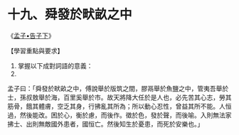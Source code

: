 # 十九、舜發於畎畝之中

《[孟子•告子下](https://zh.wikisource.org/wiki/%E5%AD%9F%E5%AD%90/%E5%91%8A%E5%AD%90%E4%B8%8B)》

【學習重點與要求】

1. 掌握以下成對詞語的意義：
1. 



孟子曰：「舜發於畎畝之中，傅說舉於版筑之間，膠鬲舉於魚鹽之中，管夷吾舉於士，孫叔敖舉於海，百里奚舉於市。故天將降大任於是人也，必先苦其心志，勞其筋骨，餓其體膚，空乏其身，行拂亂其所為；所以動心忍性，曾益其所不能。人恒過，然後能改。困於心，衡於慮，而後作。徵於色，發於聲，而後喻。入則無法家拂士、出則無敵國外患者，國恒亡。然後知生於憂患，而死於安樂也。」
